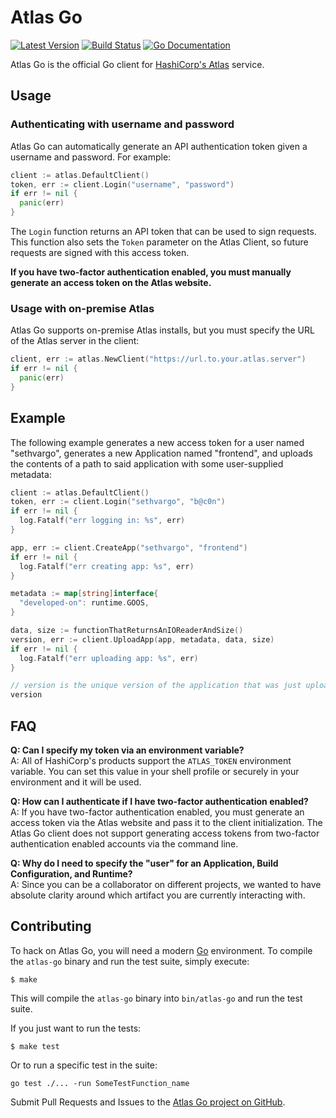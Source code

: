 Atlas Go
========
[![Latest Version](http://img.shields.io/github/release/hashicorp/atlas-go.svg?style=flat-square)][release]
[![Build Status](http://img.shields.io/travis/hashicorp/atlas-go.svg?style=flat-square)][travis]
[![Go Documentation](http://img.shields.io/badge/go-documentation-blue.svg?style=flat-square)][godocs]

[release]: https://github.com/hashicorp/atlas-go/releases
[travis]: http://travis-ci.org/hashicorp/atlas-go
[godocs]: http://godoc.org/github.com/hashicorp/atlas-go

Atlas Go is the official Go client for [HashiCorp's Atlas][Atlas] service.

Usage
-----
### Authenticating with username and password
Atlas Go can automatically generate an API authentication token given a username
and password. For example:

```go
client := atlas.DefaultClient()
token, err := client.Login("username", "password")
if err != nil {
  panic(err)
}
```

The `Login` function returns an API token that can be used to sign requests.
This function also sets the `Token` parameter on the Atlas Client, so future
requests are signed with this access token.

**If you have two-factor authentication enabled, you must manually generate an
access token on the Atlas website.**

### Usage with on-premise Atlas
Atlas Go supports on-premise Atlas installs, but you must specify the URL of the
Atlas server in the client:

```go
client, err := atlas.NewClient("https://url.to.your.atlas.server")
if err != nil {
  panic(err)
}
```

Example
-------
The following example generates a new access token for a user named "sethvargo",
generates a new Application named "frontend", and uploads the contents of a path
to said application with some user-supplied metadata:

```go
client := atlas.DefaultClient()
token, err := client.Login("sethvargo", "b@c0n")
if err != nil {
  log.Fatalf("err logging in: %s", err)
}

app, err := client.CreateApp("sethvargo", "frontend")
if err != nil {
  log.Fatalf("err creating app: %s", err)
}

metadata := map[string]interface{
  "developed-on": runtime.GOOS,
}

data, size := functionThatReturnsAnIOReaderAndSize()
version, err := client.UploadApp(app, metadata, data, size)
if err != nil {
  log.Fatalf("err uploading app: %s", err)
}

// version is the unique version of the application that was just uploaded
version
```


FAQ
---
**Q: Can I specify my token via an environment variable?**<br>
A: All of HashiCorp's products support the `ATLAS_TOKEN` environment variable.
You can set this value in your shell profile or securely in your environment and
it will be used.

**Q: How can I authenticate if I have two-factor authentication enabled?**<br>
A: If you have two-factor authentication enabled, you must generate an access
token via the Atlas website and pass it to the client initialization. The Atlas
Go client does not support generating access tokens from two-factor
authentication enabled accounts via the command line.

**Q: Why do I need to specify the "user" for an Application, Build Configuration,
and Runtime?**<br>
A: Since you can be a collaborator on different projects, we wanted to have
absolute clarity around which artifact you are currently interacting with.


Contributing
------------
To hack on Atlas Go, you will need a modern [Go][] environment. To compile the `atlas-go` binary and run the test suite, simply execute:

```shell
$ make
```

This will compile the `atlas-go` binary into `bin/atlas-go` and run the test suite.

If you just want to run the tests:

```shell
$ make test
```

Or to run a specific test in the suite:

```shell
go test ./... -run SomeTestFunction_name
```

Submit Pull Requests and Issues to the [Atlas Go project on GitHub][Atlas Go].

[Atlas]: https://atlas.hashicorp.com "HashiCorp's Atlas"
[Atlas Go]: https://github.com/hashicorp/atlas-go "Atlas Go on GitHub"
[Go]: http://golang.org "Go the language"
